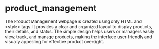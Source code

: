 # product_management
The Product Management webpage is created using only HTML and &lt;style> tags. It provides a clear and organized layout to display products, their details, and status. The simple design helps users or managers easily view, track, and manage products, making the interface user-friendly and visually appealing for effective product oversight.
